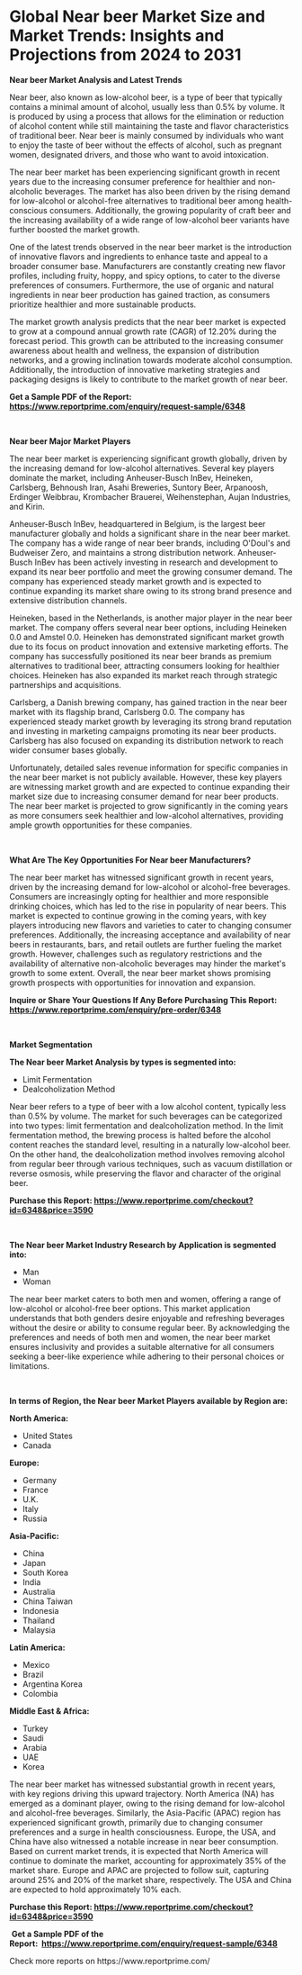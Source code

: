 <p><h1>Global Near beer Market Size and Market Trends: Insights and Projections from 2024 to 2031</h1></p><p><strong>Near beer Market Analysis and Latest Trends</strong></p>
<p><p>Near beer, also known as low-alcohol beer, is a type of beer that typically contains a minimal amount of alcohol, usually less than 0.5% by volume. It is produced by using a process that allows for the elimination or reduction of alcohol content while still maintaining the taste and flavor characteristics of traditional beer. Near beer is mainly consumed by individuals who want to enjoy the taste of beer without the effects of alcohol, such as pregnant women, designated drivers, and those who want to avoid intoxication.</p><p>The near beer market has been experiencing significant growth in recent years due to the increasing consumer preference for healthier and non-alcoholic beverages. The market has also been driven by the rising demand for low-alcohol or alcohol-free alternatives to traditional beer among health-conscious consumers. Additionally, the growing popularity of craft beer and the increasing availability of a wide range of low-alcohol beer variants have further boosted the market growth.</p><p>One of the latest trends observed in the near beer market is the introduction of innovative flavors and ingredients to enhance taste and appeal to a broader consumer base. Manufacturers are constantly creating new flavor profiles, including fruity, hoppy, and spicy options, to cater to the diverse preferences of consumers. Furthermore, the use of organic and natural ingredients in near beer production has gained traction, as consumers prioritize healthier and more sustainable products.</p><p>The market growth analysis predicts that the near beer market is expected to grow at a compound annual growth rate (CAGR) of 12.20% during the forecast period. This growth can be attributed to the increasing consumer awareness about health and wellness, the expansion of distribution networks, and a growing inclination towards moderate alcohol consumption. Additionally, the introduction of innovative marketing strategies and packaging designs is likely to contribute to the market growth of near beer.</p></p>
<p><strong>Get a Sample PDF of the Report:&nbsp; <a href="https://www.reportprime.com/enquiry/request-sample/6348">https://www.reportprime.com/enquiry/request-sample/6348</a></strong></p>
<p>&nbsp;</p>
<p><strong>Near beer Major Market Players</strong></p>
<p><p>The near beer market is experiencing significant growth globally, driven by the increasing demand for low-alcohol alternatives. Several key players dominate the market, including Anheuser-Busch InBev, Heineken, Carlsberg, Behnoush Iran, Asahi Breweries, Suntory Beer, Arpanoosh, Erdinger Weibbrau, Krombacher Brauerei, Weihenstephan, Aujan Industries, and Kirin. </p><p>Anheuser-Busch InBev, headquartered in Belgium, is the largest beer manufacturer globally and holds a significant share in the near beer market. The company has a wide range of near beer brands, including O'Doul's and Budweiser Zero, and maintains a strong distribution network. Anheuser-Busch InBev has been actively investing in research and development to expand its near beer portfolio and meet the growing consumer demand. The company has experienced steady market growth and is expected to continue expanding its market share owing to its strong brand presence and extensive distribution channels.</p><p>Heineken, based in the Netherlands, is another major player in the near beer market. The company offers several near beer options, including Heineken 0.0 and Amstel 0.0. Heineken has demonstrated significant market growth due to its focus on product innovation and extensive marketing efforts. The company has successfully positioned its near beer brands as premium alternatives to traditional beer, attracting consumers looking for healthier choices. Heineken has also expanded its market reach through strategic partnerships and acquisitions.</p><p>Carlsberg, a Danish brewing company, has gained traction in the near beer market with its flagship brand, Carlsberg 0.0. The company has experienced steady market growth by leveraging its strong brand reputation and investing in marketing campaigns promoting its near beer products. Carlsberg has also focused on expanding its distribution network to reach wider consumer bases globally. </p><p>Unfortunately, detailed sales revenue information for specific companies in the near beer market is not publicly available. However, these key players are witnessing market growth and are expected to continue expanding their market size due to increasing consumer demand for near beer products. The near beer market is projected to grow significantly in the coming years as more consumers seek healthier and low-alcohol alternatives, providing ample growth opportunities for these companies.</p></p>
<p>&nbsp;</p>
<p><strong>What Are The Key Opportunities For Near beer Manufacturers?</strong></p>
<p><p>The near beer market has witnessed significant growth in recent years, driven by the increasing demand for low-alcohol or alcohol-free beverages. Consumers are increasingly opting for healthier and more responsible drinking choices, which has led to the rise in popularity of near beers. This market is expected to continue growing in the coming years, with key players introducing new flavors and varieties to cater to changing consumer preferences. Additionally, the increasing acceptance and availability of near beers in restaurants, bars, and retail outlets are further fueling the market growth. However, challenges such as regulatory restrictions and the availability of alternative non-alcoholic beverages may hinder the market's growth to some extent. Overall, the near beer market shows promising growth prospects with opportunities for innovation and expansion.</p></p>
<p><strong>Inquire or Share Your Questions If Any Before Purchasing This Report: <a href="https://www.reportprime.com/enquiry/pre-order/6348">https://www.reportprime.com/enquiry/pre-order/6348</a></strong></p>
<p>&nbsp;</p>
<p><strong>Market Segmentation</strong></p>
<p><strong>The Near beer Market Analysis by types is segmented into:</strong></p>
<p><ul><li>Limit Fermentation</li><li>Dealcoholization Method</li></ul></p>
<p><p>Near beer refers to a type of beer with a low alcohol content, typically less than 0.5% by volume. The market for such beverages can be categorized into two types: limit fermentation and dealcoholization method. In the limit fermentation method, the brewing process is halted before the alcohol content reaches the standard level, resulting in a naturally low-alcohol beer. On the other hand, the dealcoholization method involves removing alcohol from regular beer through various techniques, such as vacuum distillation or reverse osmosis, while preserving the flavor and character of the original beer.</p></p>
<p><strong>Purchase this Report:&nbsp;<a href="https://www.reportprime.com/checkout?id=6348&price=3590">https://www.reportprime.com/checkout?id=6348&price=3590</a></strong></p>
<p>&nbsp;</p>
<p><strong>The Near beer Market Industry Research by Application is segmented into:</strong></p>
<p><ul><li>Man</li><li>Woman</li></ul></p>
<p><p>The near beer market caters to both men and women, offering a range of low-alcohol or alcohol-free beer options. This market application understands that both genders desire enjoyable and refreshing beverages without the desire or ability to consume regular beer. By acknowledging the preferences and needs of both men and women, the near beer market ensures inclusivity and provides a suitable alternative for all consumers seeking a beer-like experience while adhering to their personal choices or limitations.</p></p>
<p>&nbsp;</p>
<p><strong>In terms of Region, the Near beer Market Players available by Region are:</strong></p>
<p>
    <p> <strong> North America: </strong>
        <ul>
            <li>United States</li>
            <li>Canada</li>
        </ul>
        </p> 
    <p> <strong> Europe: </strong>
        <ul>
            <li>Germany</li>
            <li>France</li>
            <li>U.K.</li>
            <li>Italy</li>
            <li>Russia</li>
        </ul>
        </p> 
    <p> <strong> Asia-Pacific: </strong>
        <ul>
            <li>China</li>
            <li>Japan</li>
            <li>South Korea</li>
            <li>India</li>
            <li>Australia</li>
            <li>China Taiwan</li>
            <li>Indonesia</li>
            <li>Thailand</li>
            <li>Malaysia</li>
        </ul>
        </p> 
    <p> <strong> Latin America: </strong>
        <ul>
            <li>Mexico</li>
            <li>Brazil</li>
            <li>Argentina Korea</li>
            <li>Colombia</li>
        </ul>
        </p> 
    <p> <strong> Middle East & Africa: </strong>
        <ul>
            <li>Turkey</li>
            <li>Saudi</li>
            <li>Arabia</li>
            <li>UAE</li>
            <li>Korea</li>
        </ul>
    </p>
    </p>
<p><p>The near beer market has witnessed substantial growth in recent years, with key regions driving this upward trajectory. North America (NA) has emerged as a dominant player, owing to the rising demand for low-alcohol and alcohol-free beverages. Similarly, the Asia-Pacific (APAC) region has experienced significant growth, primarily due to changing consumer preferences and a surge in health consciousness. Europe, the USA, and China have also witnessed a notable increase in near beer consumption. Based on current market trends, it is expected that North America will continue to dominate the market, accounting for approximately 35% of the market share. Europe and APAC are projected to follow suit, capturing around 25% and 20% of the market share, respectively. The USA and China are expected to hold approximately 10% each.</p></p>
<p><strong>Purchase this Report: <a href="https://www.reportprime.com/checkout?id=6348&price=3590">https://www.reportprime.com/checkout?id=6348&price=3590</a></strong></p>
<p>&nbsp;<strong>Get a Sample PDF of the Report:&nbsp;&nbsp;<a href="https://www.reportprime.com/enquiry/request-sample/6348">https://www.reportprime.com/enquiry/request-sample/6348</a></strong></p>
<p><strong></strong></p>
<p>Check more reports on https://www.reportprime.com/</p>